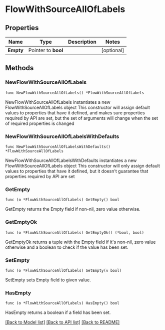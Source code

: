 # FlowWithSourceAllOfLabels

## Properties

Name | Type | Description | Notes
------------ | ------------- | ------------- | -------------
**Empty** | Pointer to **bool** |  | [optional] 

## Methods

### NewFlowWithSourceAllOfLabels

`func NewFlowWithSourceAllOfLabels() *FlowWithSourceAllOfLabels`

NewFlowWithSourceAllOfLabels instantiates a new FlowWithSourceAllOfLabels object
This constructor will assign default values to properties that have it defined,
and makes sure properties required by API are set, but the set of arguments
will change when the set of required properties is changed

### NewFlowWithSourceAllOfLabelsWithDefaults

`func NewFlowWithSourceAllOfLabelsWithDefaults() *FlowWithSourceAllOfLabels`

NewFlowWithSourceAllOfLabelsWithDefaults instantiates a new FlowWithSourceAllOfLabels object
This constructor will only assign default values to properties that have it defined,
but it doesn't guarantee that properties required by API are set

### GetEmpty

`func (o *FlowWithSourceAllOfLabels) GetEmpty() bool`

GetEmpty returns the Empty field if non-nil, zero value otherwise.

### GetEmptyOk

`func (o *FlowWithSourceAllOfLabels) GetEmptyOk() (*bool, bool)`

GetEmptyOk returns a tuple with the Empty field if it's non-nil, zero value otherwise
and a boolean to check if the value has been set.

### SetEmpty

`func (o *FlowWithSourceAllOfLabels) SetEmpty(v bool)`

SetEmpty sets Empty field to given value.

### HasEmpty

`func (o *FlowWithSourceAllOfLabels) HasEmpty() bool`

HasEmpty returns a boolean if a field has been set.


[[Back to Model list]](../README.md#documentation-for-models) [[Back to API list]](../README.md#documentation-for-api-endpoints) [[Back to README]](../README.md)


